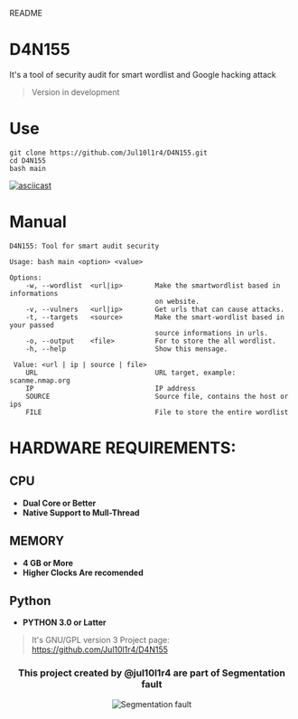 README

# D4N155
It's a tool of security audit for smart wordlist and Google hacking attack
> Version in development

# Use
```
git clone https://github.com/Jul10l1r4/D4N155.git
cd D4N155
bash main
```
[![asciicast](https://asciinema.org/a/222527.svg)](https://asciinema.org/a/222527)

# Manual
    D4N155: Tool for smart audit security

    Usage: bash main <option> <value>
    
    Options:
        -w, --wordlist  <url|ip>        Make the smartwordlist based in informations
                                        on website.
        -v, --vulners   <url|ip>        Get urls that can cause attacks.
        -t, --targets   <source>        Make the smart-wordlist based in your passed
                                        source informations in urls.
        -o, --output    <file>          For to store the all wordlist.
        -h, --help                      Show this mensage.

     Value: <url | ip | source | file>
        URL                             URL target, example: scanme.nmap.org
        IP                              IP address
        SOURCE                          Source file, contains the host or ips
        FILE                            File to store the entire wordlist
# HARDWARE REQUIREMENTS:
## CPU 
* **Dual Core or Better**
* **Native Support to Mull-Thread**

## MEMORY
* **4 GB or More**
* **Higher Clocks Are recomended**

## Python
* **PYTHON 3.0 or Latter**

> It's GNU/GPL version 3
  Project page: https://github.com/Jul10l1r4/D4N155

     
<h3 align="center">This project created by @jul10l1r4 are part of Segmentation fault</h3>
<p align="center">
		<img src="https://jul10l1r4.github.io/assets/segmentation-fault.png" alt="Segmentation fault">
</p>
